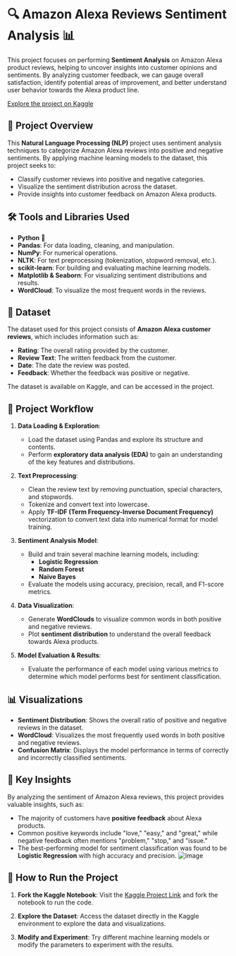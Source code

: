 

# 🔍 Amazon Alexa Reviews Sentiment Analysis 📊

This project focuses on performing **Sentiment Analysis** on Amazon Alexa product reviews, helping to uncover insights into customer opinions and sentiments. By analyzing customer feedback, we can gauge overall satisfaction, identify potential areas of improvement, and better understand user behavior towards the Alexa product line.

[Explore the project on Kaggle](https://www.kaggle.com/code/sonia1497/amazon-alexa-reviews-sentiment-analysis)

## 🌟 Project Overview

This **Natural Language Processing (NLP)** project uses sentiment analysis techniques to categorize Amazon Alexa reviews into positive and negative sentiments. By applying machine learning models to the dataset, this project seeks to:
- Classify customer reviews into positive and negative categories.
- Visualize the sentiment distribution across the dataset.
- Provide insights into customer feedback on Amazon Alexa products.

## 🛠️ Tools and Libraries Used

- **Python** 🐍
- **Pandas**: For data loading, cleaning, and manipulation.
- **NumPy**: For numerical operations.
- **NLTK**: For text preprocessing (tokenization, stopword removal, etc.).
- **scikit-learn**: For building and evaluating machine learning models.
- **Matplotlib & Seaborn**: For visualizing sentiment distributions and results.
- **WordCloud**: To visualize the most frequent words in the reviews.

## 📂 Dataset

The dataset used for this project consists of **Amazon Alexa customer reviews**, which includes information such as:
- **Rating**: The overall rating provided by the customer.
- **Review Text**: The written feedback from the customer.
- **Date**: The date the review was posted.
- **Feedback**: Whether the feedback was positive or negative.

The dataset is available on Kaggle, and can be accessed in the project.

## 🚀 Project Workflow

1. **Data Loading & Exploration**:
   - Load the dataset using Pandas and explore its structure and contents.
   - Perform **exploratory data analysis (EDA)** to gain an understanding of the key features and distributions.

2. **Text Preprocessing**:
   - Clean the review text by removing punctuation, special characters, and stopwords.
   - Tokenize and convert text into lowercase.
   - Apply **TF-IDF (Term Frequency-Inverse Document Frequency)** vectorization to convert text data into numerical format for model training.

3. **Sentiment Analysis Model**:
   - Build and train several machine learning models, including:
     - **Logistic Regression**
     - **Random Forest**
     - **Naive Bayes**
   - Evaluate the models using accuracy, precision, recall, and F1-score metrics.

4. **Data Visualization**:
   - Generate **WordClouds** to visualize common words in both positive and negative reviews.
   - Plot **sentiment distribution** to understand the overall feedback towards Alexa products.

5. **Model Evaluation & Results**:
   - Evaluate the performance of each model using various metrics to determine which model performs best for sentiment classification.

## 📊 Visualizations

- **Sentiment Distribution**: Shows the overall ratio of positive and negative reviews in the dataset.
- **WordCloud**: Visualizes the most frequently used words in both positive and negative reviews.
- **Confusion Matrix**: Displays the model performance in terms of correctly and incorrectly classified sentiments.

## 🎯 Key Insights

By analyzing the sentiment of Amazon Alexa reviews, this project provides valuable insights, such as:
- The majority of customers have **positive feedback** about Alexa products.
- Common positive keywords include "love," "easy," and "great," while negative feedback often mentions "problem," "stop," and "issue."
- The best-performing model for sentiment classification was found to be **Logistic Regression** with high accuracy and precision.
![image](https://github.com/user-attachments/assets/d3e6eeae-02b0-41cc-aa39-07fcd06d1739)

## 🔧 How to Run the Project

1. **Fork the Kaggle Notebook**:
   Visit the [Kaggle Project Link](https://www.kaggle.com/code/sonia1497/amazon-alexa-reviews-sentiment-analysis) and fork the notebook to run the code.

2. **Explore the Dataset**:
   Access the dataset directly in the Kaggle environment to explore the data and visualizations.

3. **Modify and Experiment**:
   Try different machine learning models or modify the parameters to experiment with the results.


